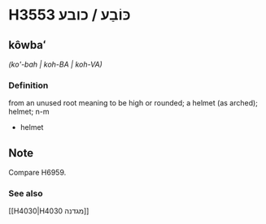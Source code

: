 # H3553 כּוֹבַע / כובע

## kôwbaʻ

_(ko'-bah | koh-BA | koh-VA)_

### Definition

from an unused root meaning to be high or rounded; a helmet (as arched); helmet; n-m

- helmet

## Note

Compare H6959.

### See also

[[H4030|H4030 מגדנה]]
